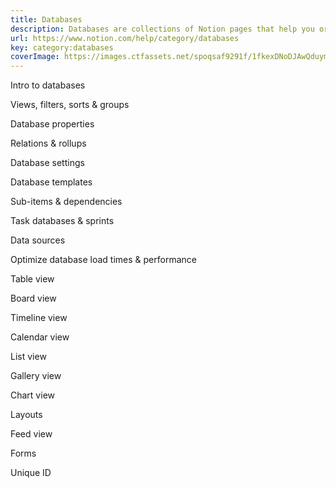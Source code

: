 ```yaml
---
title: Databases
description: Databases are collections of Notion pages that help you organize information in a variety of ways. With multiple database views to choose from, you control how to display and search your content.
url: https://www.notion.com/help/category/databases
key: category:databases
coverImage: https://images.ctfassets.net/spoqsaf9291f/1fkexDNoDJAwQduymONneL/9c19f9259ecf4f03fa874b22678e74bf/databases_hero.png
---
```


Intro to databases

Views, filters, sorts & groups

Database properties

Relations & rollups

Database settings

Database templates

Sub-items & dependencies

Task databases & sprints

Data sources

Optimize database load times & performance

Table view

Board view

Timeline view

Calendar view

List view

Gallery view

Chart view

Layouts

Feed view

Forms

Unique ID